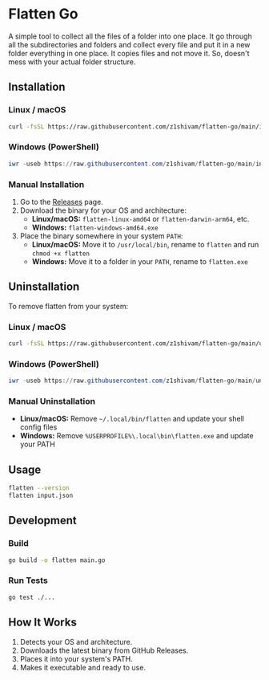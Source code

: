 # Flatten Go

A simple tool to collect all the files of a folder into one place. It go through all the subdirectories and folders and collect every file and put it in a new folder everything in one place. It copies files and not move it. So, doesn't mess with your actual folder structure.

## Installation

### Linux / macOS
```bash
curl -fsSL https://raw.githubusercontent.com/z1shivam/flatten-go/main/install.sh | bash
```

### Windows (PowerShell)
```powershell
iwr -useb https://raw.githubusercontent.com/z1shivam/flatten-go/main/install.ps1 | iex
```

### Manual Installation
1. Go to the [Releases](https://github.com/z1shivam/flatten-go/releases) page.
2. Download the binary for your OS and architecture:
   - **Linux/macOS:** `flatten-linux-amd64` or `flatten-darwin-arm64`, etc.
   - **Windows:** `flatten-windows-amd64.exe`
3. Place the binary somewhere in your system `PATH`:
   - **Linux/macOS:** Move it to `/usr/local/bin`, rename to `flatten` and run `chmod +x flatten`
   - **Windows:** Move it to a folder in your `PATH`, rename to `flatten.exe`

## Uninstallation

To remove flatten from your system:

### Linux / macOS
```bash
curl -fsSL https://raw.githubusercontent.com/z1shivam/flatten-go/main/uninstall.sh | bash
```

### Windows (PowerShell)
```powershell
iwr -useb https://raw.githubusercontent.com/z1shivam/flatten-go/main/uninstall.ps1 | iex
```

### Manual Uninstallation
- **Linux/macOS:** Remove `~/.local/bin/flatten` and update your shell config files
- **Windows:** Remove `%USERPROFILE%\.local\bin\flatten.exe` and update your PATH

## Usage
```bash
flatten --version
flatten input.json
```

## Development

### Build
```bash
go build -o flatten main.go
```

### Run Tests
```bash
go test ./...
```

## How It Works
1. Detects your OS and architecture.
2. Downloads the latest binary from GitHub Releases.
3. Places it into your system's PATH.
4. Makes it executable and ready to use.
